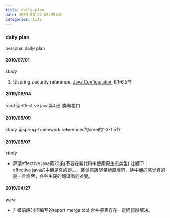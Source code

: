 ```yaml
---
title: daily-plan
date: 2019-04-27 08:05:37
categories: life
---
```


### daily plan
personal daily plan

#### 2019/07/01
*study*
1. 读spring security reference.
[Java Configuration](https://docs.spring.io/spring-security/site/docs/5.1.5.RELEASE/reference/htmlsingle/#jc) 6.1-6.5节

#### 2019/06/04
*read*
读effective java第4张-类与接口

#### 2019/05/09
*study*
读spring-framework references的core的1.3-1.5节

#### 2019/05/07
*study*
- 拜读effective java第23条(不要在新代码中使用原生态类型)
吐槽下：effective java的中翻是真的是。。。能读原版尽量读原版吧，读中翻的感觉真的是一言难尽，各种生硬的翻译看的难受。

#### 2019/04/27
*work*
- 升级前段时间编写的report merge tool,合并报表存在一定问题待解决。
